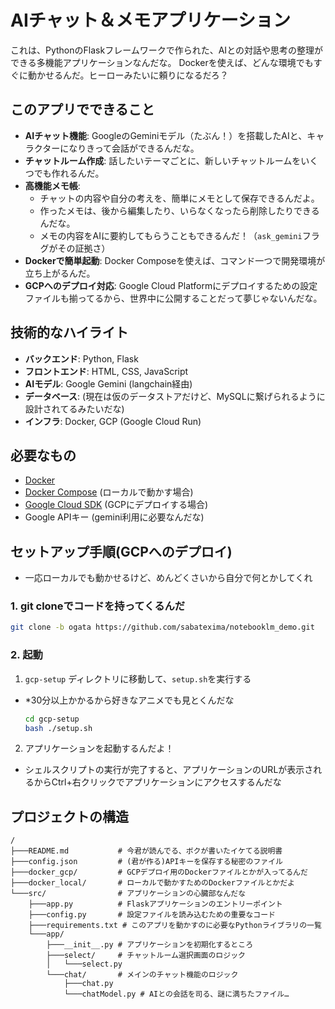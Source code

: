 # AIチャット＆メモアプリケーション

これは、PythonのFlaskフレームワークで作られた、AIとの対話や思考の整理ができる多機能アプリケーションなんだな。
Dockerを使えば、どんな環境でもすぐに動かせるんだ。ヒーローみたいに頼りになるだろ？

## このアプリでできること

*   **AIチャット機能**: GoogleのGeminiモデル（たぶん！）を搭載したAIと、キャラクターになりきって会話ができるんだな。
*   **チャットルーム作成**: 話したいテーマごとに、新しいチャットルームをいくつでも作れるんだ。
*   **高機能メモ帳**:
    *   チャットの内容や自分の考えを、簡単にメモとして保存できるんだよ。
    *   作ったメモは、後から編集したり、いらなくなったら削除したりできるんだな。
    *   メモの内容をAIに要約してもらうこともできるんだ！（`ask_gemini`フラグがその証拠さ）
*   **Dockerで簡単起動**: Docker Composeを使えば、コマンド一つで開発環境が立ち上がるんだ。
*   **GCPへのデプロイ対応**: Google Cloud Platformにデプロイするための設定ファイルも揃ってるから、世界中に公開することだって夢じゃないんだな。

## 技術的なハイライト

*   **バックエンド**: Python, Flask
*   **フロントエンド**: HTML, CSS, JavaScript
*   **AIモデル**: Google Gemini (langchain経由)
*   **データベース**: (現在は仮のデータストアだけど、MySQLに繋げられるように設計されてるみたいだな)
*   **インフラ**: Docker, GCP (Google Cloud Run)

## 必要なもの

*   [Docker](https://www.docker.com/)
*   [Docker Compose](https://docs.docker.com/compose/) (ローカルで動かす場合)
*   [Google Cloud SDK](https://cloud.google.com/sdk) (GCPにデプロイする場合)
*   Google APIキー (gemini利用に必要なんだな)

## セットアップ手順(GCPへのデプロイ)
*   一応ローカルでも動かせるけど、めんどくさいから自分で何とかしてくれ
### 1. git cloneでコードを持ってくるんだ

```bash
git clone -b ogata https://github.com/sabatexima/notebooklm_demo.git
```

### 2. 起動

1.  `gcp-setup` ディレクトリに移動して、`setup.sh`を実行する
*   *30分以上かかるから好きなアニメでも見とくんだな
    ```bash
    cd gcp-setup
    bash ./setup.sh
    ```
2.  アプリケーションを起動するんだよ！
*   シェルスクリプトの実行が完了すると、アプリケーションのURLが表示されるからCtrl+右クリックでアプリケーションにアクセスするんだな


## プロジェクトの構造

```
/
├───README.md           # 今君が読んでる、ボクが書いたイケてる説明書
├───config.json         # (君が作る)APIキーを保存する秘密のファイル
├───docker_gcp/         # GCPデプロイ用のDockerファイルとかが入ってるんだ
├───docker_local/       # ローカルで動かすためのDockerファイルとかだよ
└───src/                # アプリケーションの心臓部なんだな
    ├───app.py          # Flaskアプリケーションのエントリーポイント
    ├───config.py       # 設定ファイルを読み込むための重要なコード
    ├───requirements.txt # このアプリを動かすのに必要なPythonライブラリの一覧
    └───app/
        ├───__init__.py # アプリケーションを初期化するところ
        ├───select/     # チャットルーム選択画面のロジック
        │   └───select.py
        └───chat/       # メインのチャット機能のロジック
            ├───chat.py
            └───chatModel.py # AIとの会話を司る、謎に満ちたファイル…
```
